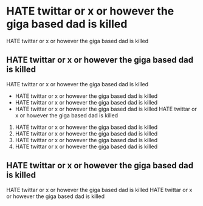 # HATE twittar or x or however the giga based dad is killed
HATE twittar or x or however the giga based dad is killed
## HATE twittar or x or however the giga based dad is killed
HATE twittar or x or however the giga based dad is killed
* HATE twittar or x or however the giga based dad is killed
* HATE twittar or x or however the giga based dad is killed
* HATE twittar or x or however the giga based dad is killed
HATE twittar or x or however the giga based dad is killed
1. HATE twittar or x or however the giga based dad is killed
2. HATE twittar or x or however the giga based dad is killed
3. HATE twittar or x or however the giga based dad is killed
4. HATE twittar or x or however the giga based dad is killed
## HATE twittar or x or however the giga based dad is killed
HATE twittar or x or however the giga based dad is killed
HATE twittar or x or however the giga based dad is killed
